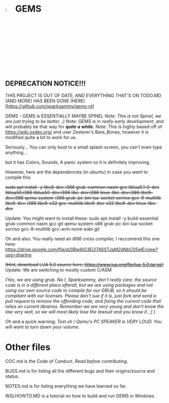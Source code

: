 # <img src="gems.png" alt="Logo" width="5%"/> GEMS
## DEPRECATION NOTICE!!!
THIS PROJECT IS OUT OF DATE, AND EVERYTHING THAT'S ON TODO.MD  (AND MORE) HAS BEEN DONE (HERE)[https://github.com/sparksammy/gems-nt]


GEMS - GEMS is ESSENTIALLY MAYBE SPINEL
*Note: This is not Spinel, we are just trying to be better. ;)*
Note: GEMS is in *really early development*, and will probably be that way for ***quite a while.*** Note: This is highly based off of https://wiki.osdev.org/ and user Zesterer's Bare_Bones, however it is modified quite a bit to work for us.

Seriously... You can only boot to a small splash screen, you can't even type anything...

but it has Colors, Sounds, A panic system so it is definitely improving.

However, here are the dependencies (in ubuntu) in case you *want* to compile this

~~sudo apt install -y libc6-dev-i386 grub-common nasm gcc liblua5.1-0-dev liblua50:i386 liblua50-dev:i386 libc-dev:i386 linux-libc-dev:i386 libc6-dev:i386 qemu-system-i386 grub-pc-bin lua-socket xorriso gcc-9-multilib libc6-dev-i386 libc6-x32 gcc-multilib libc6-dev-x32 libc6-dev linux-libc-dev~~

Update: You might want to install these:
sudo apt install -y build-essential grub-common nasm gcc git qemu-system-x86 grub-pc-bin lua-socket xorriso gcc-8-multilib gcc-arm-none-eabi git

Oh and also: You really need an *i686 cross compiler,* I reccomend this one here: https://drive.google.com/file/d/0Bw6lG3Ej2746STJaM2dNbC05elE/view?usp=sharing

~~(Hint, download LUA 5.0 source here: https://www.lua.org/ftp/lua-5.0.tar.gz)~~ Update: We are switching to mostly custom C/ASM

*(Yes, we are using grub. No I, Sparksammy, don't really care; the source code is in a different place afterall, but we are using packages and not using our own source code to compile for our GRUB, so it should be compliant with our licenses. Please don't sue if it is, just fork and send a pull request to remove the offending code, and fixing the current code that relies on current libraries. Remember we are very young and don't know the law very well, so we will most likely lose the lawsuit and you know it. ;] )*

Oh and a quick warning: *Test.sh / Qemu's PC SPEAKER is VERY LOUD. You will want to turn down your volume.*

# Other files
COC.md is the Code of Conduct. *Read before contributing.*

BUGS.md is for listing all the different bugs and their origins/source and status.

NOTES.md is for listing everything we have learned so far.

WSLHOWTO.MD is a tutorial on how to build and run GEMS in Windows.
